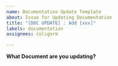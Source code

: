 ```yaml
---
name: Documentation Update Template
about: Issue for Updating Documentation
title: "[DOC UPDATE] : Add [xxx]"
labels: documentation
assignees: coligorm

---
```


**What Document are you updating?**
